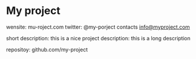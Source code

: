 # My project



wensite: mu-roject.com
twitter: @my-porject
contacts info@myproject.com

short description: this is a nice project
description: this is a long description

repositoy: github.com/my-project
